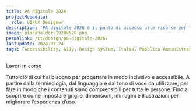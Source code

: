 ```yaml
---
title: PA digitale 2026
projectMedadata:
  role: UI/UX Designer
description: 'PA digitale 2026 è il punto di accesso alle risorse per la transizione digitale'
image: placeholder-1920x520.png
permalink: /it/design/pa-digitale-2026/
lastUpdate: 2024-01-24
tags: [Accessibility, A11y, Design System, Italia, Pubblica Amministrazione]
---
```


Lavori in corso

Tutto ciò di cui hai bisogno per progettare in modo inclusivo e accessibile. A partire dalla terminologia, dal linguaggio e dal tono di voce da utilizzare, per fare in modo che i contenuti siano comprensibili per tutte le persone. Fino a scoprire come impostare griglie, dimensioni, immagini e illustrazioni per migliorare l’esperienza d’uso.
